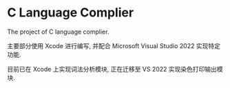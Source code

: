 # C Language Complier

The project of C language complier.

主要部分使用 Xcode 进行编写, 并配合 Microsoft Visual Studio 2022 实现特定功能.

目前已在 Xcode 上实现词法分析模块, 正在迁移至 VS 2022 实现染色打印输出模块.

